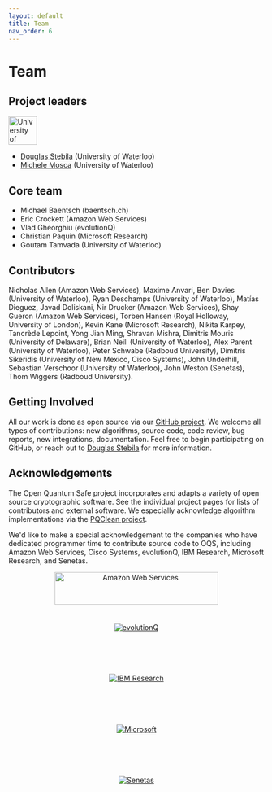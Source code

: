 ```yaml
---
layout: default
title: Team
nav_order: 6
---
```


# Team

## Project leaders

<div class="float float-right"><a href="https://www.uwaterloo.ca/" style="background-image: none;"><img src="{{ site.baseurl }}/img/logos/uwaterloo.png" alt="University of Waterloo" style="height: 4em;"/></a></div>

- [Douglas Stebila](https://www.douglas.stebila.ca/research/) <span class="text-grey-dk-000">(University of Waterloo)</span>
- [Michele Mosca](http://faculty.iqc.uwaterloo.ca/mmosca/) <span class="text-grey-dk-000">(University of Waterloo)</span>

## Core team

- Michael Baentsch <span class="text-grey-dk-000">(baentsch.ch)</span>
- Eric Crockett <span class="text-grey-dk-000">(Amazon Web Services)</span>
- Vlad Gheorghiu <span class="text-grey-dk-000">(evolutionQ)</span>
- Christian Paquin <span class="text-grey-dk-000">(Microsoft Research)</span>
- Goutam Tamvada <span class="text-grey-dk-000">(University of Waterloo)</span>

## Contributors

Nicholas Allen <span class="text-grey-dk-000">(Amazon Web Services)</span>, 
Maxime Anvari, 
Ben Davies <span class="text-grey-dk-000">(University of Waterloo)</span>, 
Ryan Deschamps <span class="text-grey-dk-000">(University of Waterloo)</span>, 
Matías Dieguez, 
Javad Doliskani, 
Nir Drucker <span class="text-grey-dk-000">(Amazon Web Services)</span>, 
Shay Gueron <span class="text-grey-dk-000">(Amazon Web Services)</span>, 
Torben Hansen <span class="text-grey-dk-000">(Royal Holloway, University of London)</span>, 
Kevin Kane <span class="text-grey-dk-000">(Microsoft Research)</span>, 
Nikita Karpey, 
Tancrède Lepoint, 
Yong Jian Ming, 
Shravan Mishra, 
Dimitris Mouris <span class="text-grey-dk-000">(University of Delaware)</span>, 
Brian Neill <span class="text-grey-dk-000">(University of Waterloo)</span>, 
Alex Parent <span class="text-grey-dk-000">(University of Waterloo)</span>, 
Peter Schwabe <span class="text-grey-dk-000">(Radboud University)</span>, 
Dimitris Sikeridis <span class="text-grey-dk-000">(University of New Mexico, Cisco Systems)</span>, 
John Underhill, 
Sebastian Verschoor <span class="text-grey-dk-000">(University of Waterloo)</span>, 
John Weston <span class="text-grey-dk-000">(Senetas)</span>, 
Thom Wiggers <span class="text-grey-dk-000">(Radboud University)</span>.

## Getting Involved

All our work is done as open source via our [GitHub project](https://github.com/open-quantum-safe).  We welcome all types of contributions: new algorithms, source code, code review, bug reports, new integrations, documentation.  Feel free to begin participating on GitHub, or reach out to [Douglas Stebila](https://www.douglas.stebila.ca/research/) for more information.

## Acknowledgements

The Open Quantum Safe project incorporates and adapts a variety of open source cryptographic software.  See the individual project pages for lists of contributors and external software.  We especially acknowledge algorithm implementations via the [PQClean project](https://github.com/PQClean/PQClean).

We'd like to make a special acknowledgement to the companies who have dedicated programmer time to contribute source code to OQS, including Amazon Web Services, Cisco Systems, evolutionQ, IBM Research, Microsoft Research, and Senetas.

<div style="text-align: center">
    <div class="d-inline-block" style="height: 100px;">
        <a href="http://aws.amazon.com/" style="background-image: none; vertical-align: middle; ">
            <img src="{{ site.baseurl }}/img/logos/aws.png" alt="Amazon Web Services" style="height: 80%; padding-left: 10px; padding-right: 10px;" />
        </a>
    </div>
    <div class="d-inline-block" style="height: 100px;">
        <a href="https://www.evolutionq.com/" style="background-image: none; vertical-align: middle;">
            <img src="{{ site.baseurl }}/img/logos/evolutionQ.png" alt="evolutionQ" style="max-height: 100%;"/>
        </a>
    </div>
    <div class="d-inline-block" style="height: 100px;">
        <a href="https://www.zurich.ibm.com/security/quantumsafecryptography.html" style="background-image: none; vertical-align: middle;">
            <img src="{{ site.baseurl }}/img/logos/ibm.jpg" alt="IBM Research" style="max-height: 100%;"/>
        </a>
    </div>
    <div class="d-inline-block" style="height: 100px;">
        <a href="https://www.microsoft.com/en-us/research/project/post-quantum-cryptography/" style="background-image: none; vertical-align: middle;">
            <img src="{{ site.baseurl }}/img/logos/microsoft.png" alt="Microsoft" style="max-height: 100%;"/>
        </a>
    </div>
    <div class="d-inline-block" style="height: 100px;">
        <a href="https://www.senetas.com/" style="background-image: none; vertical-align: middle;">
            <img src="{{ site.baseurl }}/img/logos/senetas.jpg" alt="Senetas" style="max-height: 80%;"/>
        </a>
    </div>
</div>